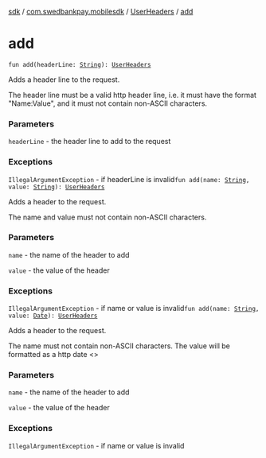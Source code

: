 [sdk](../../index.md) / [com.swedbankpay.mobilesdk](../index.md) / [UserHeaders](index.md) / [add](./add.md)

# add

`fun add(headerLine: `[`String`](https://kotlinlang.org/api/latest/jvm/stdlib/kotlin/-string/index.html)`): `[`UserHeaders`](index.md)

Adds a header line to the request.

The header line must be a valid http header line, i.e. it must
have the format "Name:Value", and it must not contain non-ASCII
characters.

### Parameters

`headerLine` - the header line to add to the request

### Exceptions

`IllegalArgumentException` - if headerLine is invalid`fun add(name: `[`String`](https://kotlinlang.org/api/latest/jvm/stdlib/kotlin/-string/index.html)`, value: `[`String`](https://kotlinlang.org/api/latest/jvm/stdlib/kotlin/-string/index.html)`): `[`UserHeaders`](index.md)

Adds a header to the request.

The name and value must not contain non-ASCII characters.

### Parameters

`name` - the name of the header to add

`value` - the value of the header

### Exceptions

`IllegalArgumentException` - if name or value is invalid`fun add(name: `[`String`](https://kotlinlang.org/api/latest/jvm/stdlib/kotlin/-string/index.html)`, value: `[`Date`](https://docs.oracle.com/javase/6/docs/api/java/util/Date.html)`): `[`UserHeaders`](index.md)

Adds a header to the request.

The name must not contain non-ASCII characters.
The value will be formatted as a http date &lt;&gt;

### Parameters

`name` - the name of the header to add

`value` - the value of the header

### Exceptions

`IllegalArgumentException` - if name or value is invalid
